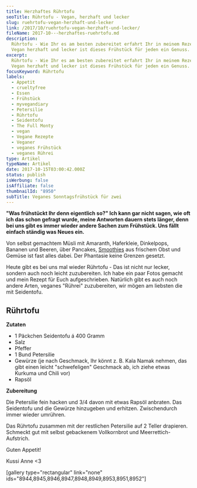 ```yaml
---
title: Herzhaftes Rührtofu
seoTitle: Rührtofu - Vegan, herzhaft und lecker
slug: ruehrtofu-vegan-herzhaft-und-lecker
link: /2017/10/ruehrtofu-vegan-herzhaft-und-lecker/
fileName: 2017-10---herzhaftes-ruehrtofu.md
description:
  Rührtofu - Wie Ihr es am besten zubereitet erfahrt Ihr in meinem Rezept -
  Vegan herzhaft und lecker ist dieses Frühstück für jeden ein Genuss.
excerpt:
  Rührtofu - Wie Ihr es am besten zubereitet erfahrt Ihr in meinem Rezept -
  Vegan herzhaft und lecker ist dieses Frühstück für jeden ein Genuss.
focusKeyword: Rührtofu
labels:
  - Appetit
  - crueltyfree
  - Essen
  - Frühstück
  - myvegandiary
  - Petersilie
  - Rührtofu
  - Seidentofu
  - The Full Monty
  - vegan
  - Vegane Rezepte
  - Veganer
  - veganes Frühstück
  - veganes Rührei
type: Artikel
typeName: Artikel
date: 2017-10-15T03:00:42.000Z
status: publish
isWerbung: false
isAffiliate: false
thumbnailId: "8950"
subTitle: Veganes Sonntagsfrühstück für zwei
---
```


<strong>"Was frühstückt Ihr denn eigentlich so?" Ich kann gar nicht sagen, wie
oft ich das schon gefragt wurde, meine Antworten dauern stets länger, denn bei
uns gibt es immer wieder andere Sachen zum Frühstück. Uns fällt einfach ständig
was Neues ein. </strong>

Von selbst gemachtem Müsli mit Amaranth, Haferkleie, Dinkelpops, Bananen und
Beeren, über Pancakes, [Smoothies](/2015/03/bananenwaffeln/) aus frischem Obst
und Gemüse ist fast alles dabei. Der Phantasie keine Grenzen gesetzt.

Heute gibt es bei uns mal wieder Rührtofu - Das ist nicht nur lecker, sondern
auch noch leicht zuzubereiten. Ich habe ein paar Fotos gemacht und mein Rezept
für Euch aufgeschrieben. Natürlich gibt es auch noch andere Arten, veganes
"Rührei" zuzubereiten, wir mögen am liebsten die mit Seidentofu.

## Rührtofu

<strong>Zutaten</strong>

<ul>
    <li>1 Päckchen Seidentofu á 400 Gramm</li>
    <li>Salz</li>
    <li>Pfeffer</li>
    <li>1 Bund Petersilie</li>
    <li>Gewürze (je nach Geschmack, Ihr könnt z. B. Kala Namak nehmen, das gibt einen leicht "schwefeligen" Geschmack ab, ich ziehe etwas Kurkuma und Chili vor)</li>
    <li>Rapsöl</li>
</ul>

<strong>Zubereitung</strong>

Die Petersilie fein hacken und 3/4 davon mit etwas Rapsöl anbraten. Das
Seidentofu und die Gewürze hinzugeben und erhitzen. Zwischendurch immer wieder
umrühren.

Das Rührtofu zusammen mit der restlichen Petersilie auf 2 Teller drapieren.
Schmeckt gut mit selbst gebackenem Vollkornbrot und Meerrettich-Aufstrich.

Guten Appetit!

Kussi Anne &lt;3

[gallery type="rectangular" link="none"
ids="8944,8945,8946,8947,8948,8949,8953,8951,8952"]
